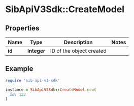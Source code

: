 # SibApiV3Sdk::CreateModel

## Properties

| Name | Type | Description | Notes |
| ---- | ---- | ----------- | ----- |
| **id** | **Integer** | ID of the object created |  |

## Example

```ruby
require 'sib-api-v3-sdk'

instance = SibApiV3Sdk::CreateModel.new(
  id: 122
)
```

